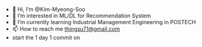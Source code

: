 - 👋 Hi, I’m @Kim-Myeong-Soo
- 👀 I’m interested in ML/DL for Recommendation System
- 🌱 I’m currently learning Industrial Management Engineering in POSTECH
- 📫 How to reach me thingsu71@gmail.com
- start the 1 day 1 commit on
<!---
Kim-Myeong-Soo/Kim-Myeong-Soo is a ✨ special ✨ repository because its `README.md` (this file) appears on your GitHub profile.
You can click the Preview link to take a look at your changes.
--->
